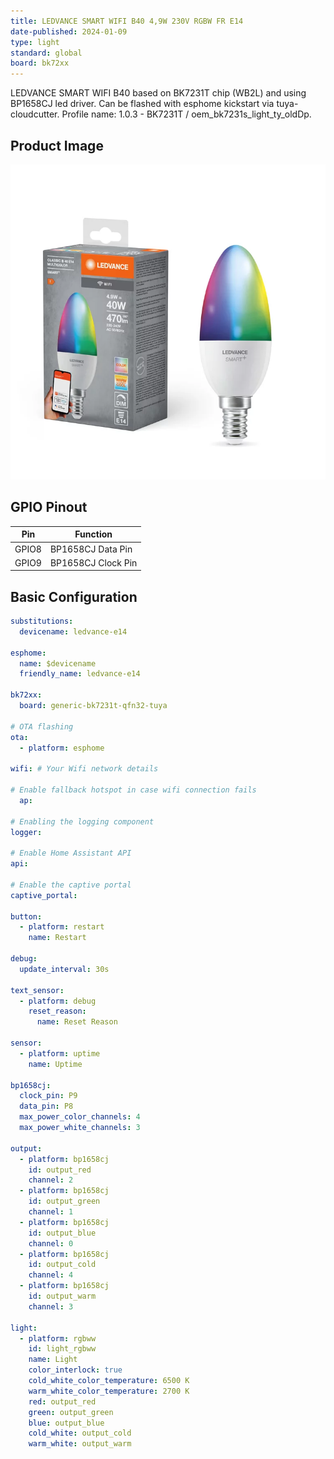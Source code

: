 ```yaml
---
title: LEDVANCE SMART WIFI B40 4,9W 230V RGBW FR E14
date-published: 2024-01-09
type: light
standard: global
board: bk72xx
---
```

LEDVANCE SMART WIFI B40 based on BK7231T chip (WB2L) and using BP1658CJ led driver.
Can be flashed with esphome kickstart via tuya-cloudcutter.
Profile name: 1.0.3 - BK7231T / oem_bk7231s_light_ty_oldDp.

## Product Image

![ledvance_e14](image.png)

## GPIO Pinout

| Pin    | Function                           |
| ------ | ---------------------------------- |
| GPIO8  | BP1658CJ Data Pin  |
| GPIO9  | BP1658CJ Clock Pin          |

## Basic Configuration

```yaml
substitutions:
  devicename: ledvance-e14

esphome:
  name: $devicename
  friendly_name: ledvance-e14

bk72xx:
  board: generic-bk7231t-qfn32-tuya
  
# OTA flashing
ota:
  - platform: esphome

wifi: # Your Wifi network details
  
# Enable fallback hotspot in case wifi connection fails  
  ap:

# Enabling the logging component
logger:

# Enable Home Assistant API
api:

# Enable the captive portal
captive_portal:

button:
  - platform: restart
    name: Restart

debug:
  update_interval: 30s

text_sensor:
  - platform: debug
    reset_reason:
      name: Reset Reason

sensor:
  - platform: uptime
    name: Uptime

bp1658cj:
  clock_pin: P9
  data_pin: P8
  max_power_color_channels: 4
  max_power_white_channels: 3

output:
  - platform: bp1658cj
    id: output_red
    channel: 2
  - platform: bp1658cj
    id: output_green
    channel: 1
  - platform: bp1658cj
    id: output_blue
    channel: 0
  - platform: bp1658cj
    id: output_cold
    channel: 4
  - platform: bp1658cj
    id: output_warm
    channel: 3

light:
  - platform: rgbww
    id: light_rgbww
    name: Light
    color_interlock: true
    cold_white_color_temperature: 6500 K
    warm_white_color_temperature: 2700 K
    red: output_red
    green: output_green
    blue: output_blue
    cold_white: output_cold
    warm_white: output_warm
```
